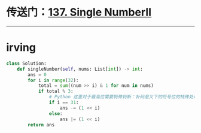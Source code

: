 # 传送门：[137. Single NumberII](https://leetcode.cn/problems/single-number-ii/)
---

# irving
```python
class Solution:
    def singleNumber(self, nums: List[int]) -> int:
        ans = 0
        for i in range(32):
            total = sum((num >> i) & 1 for num in nums)
            if total % 3:
                # Python 这里对于最高位需要特殊判断：补码意义下的符号位的特殊处理
                if i == 31:
                    ans -= (1 << i)
                else:
                    ans |= (1 << i)
        return ans
```
